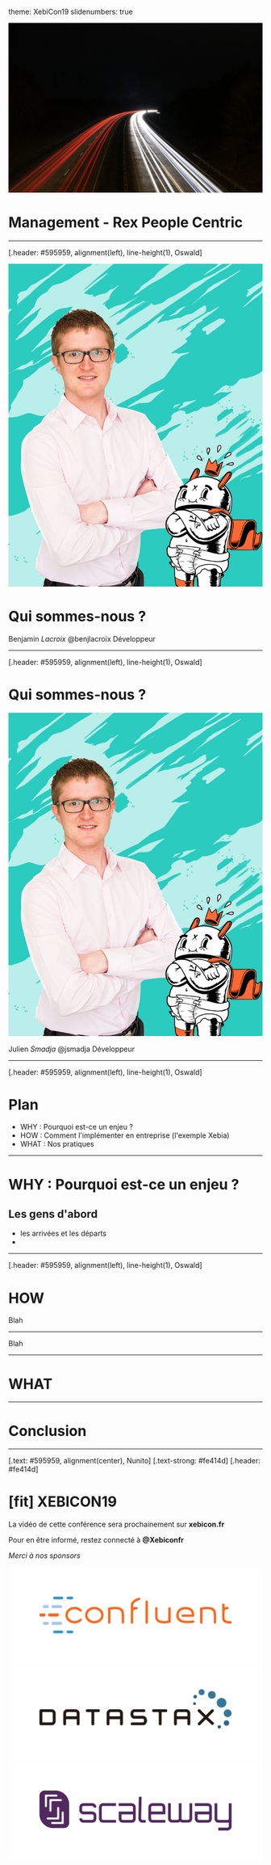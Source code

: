 theme: XebiCon19
slidenumbers: true

![original](xebicon19-background.png)
# Management - Rex People Centric

---

[.header: #595959, alignment(left), line-height(1), Oswald]

![left filtered](benjamin-lacroix.jpg)

# Qui sommes-nous ?

Benjamin *Lacroix*
@benjlacroix
Développeur

--- 

[.header: #595959, alignment(left), line-height(1), Oswald]

# Qui sommes-nous ?

![right filtered](benjamin-lacroix.jpg)

Julien *Smadja*
@jsmadja
Développeur

---

[.header: #595959, alignment(left), line-height(1), Oswald]

# Plan

- WHY : Pourquoi est-ce un enjeu ?
- HOW : Comment l'implémenter en entreprise (l'exemple Xebia)
- WHAT : Nos pratiques

---

# WHY : Pourquoi est-ce un enjeu ?

## Les gens d'abord

- les arrivées et les départs
- 

---

[.header: #595959, alignment(left), line-height(1), Oswald]

# HOW

Blah

---

Blah

---

# WHAT

---

# Conclusion

---

[.text: #595959, alignment(center), Nunito]
[.text-strong: #fe414d]
[.header: #fe414d]

# [fit] XEBICON**19**

La vidéo de cette conférence
sera prochainement sur **xebicon.fr**

Pour en être informé, restez connecté à **@Xebiconfr**

*Merci à nos sponsors*

![inline](confluent-logo.png) ![inline](datastax-logo.png) ![inline](scaleway-logo.png)
